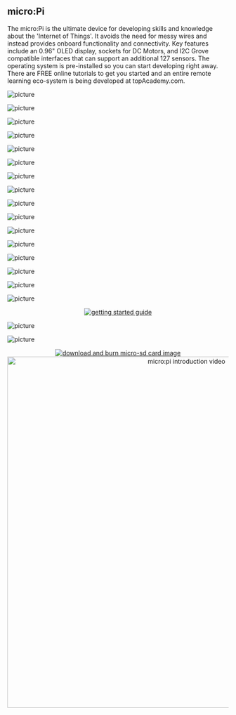 ## micro:Pi

The micro:Pi is the ultimate device for developing skills and knowledge about the 'Internet of Things'. It avoids the need for messy wires and instead provides onboard functionality and connectivity. Key features include an 0.96" OLED display, sockets for DC Motors, and I2C Grove compatible interfaces that can support an additional 127 sensors. The operating system is pre-installed so you can start developing right away. There are FREE online tutorials to get you started and an entire remote learning eco-system is being developed at topAcademy.com.

![picture](images/micropi-001.png)

![picture](images/micropi-002.png)

![picture](images/outofbox2.png)

![picture](images/features.png)

![picture](images/features-text.png)

![picture](images/specifications.jpg)

![picture](images/specification-text.png)

![picture](images/applications.jpg)

![picture](images/application-text.jpg)

![picture](images/hardware.jpg)

![picture](images/hardware-002.png)

![picture](images/hardware-003.png)

![picture](images/hardware-004.png)

![picture](images/hardware-005.png)

![picture](images/resources.jpg)

![picture](images/resources-002.jpg)

<div align="center">
  <a href="/images/colour-getting-started-guide.pdf">
    <img src="/images/getting-started.png" alt="getting started guide">
  </a>
</div>

![picture](images/kit-content.png)

![picture](images/kit-content-002.jpg)

<div align="center">
  <a href="https://drive.google.com/drive/folders/1cm9vUXON1M-XbPJnsReMUOJKaba6pluX?usp=sharing">
    <img src="/images/sd-card-burn.png" alt="download and burn micro-sd card image">
  </a>
</div>

<div align="center">
  <a href="https://youtu.be/SRSukb-_Nbs"><img width="800" src="/images/mq1.jpg" alt="micro:pi introduction video"></a>
</div>
